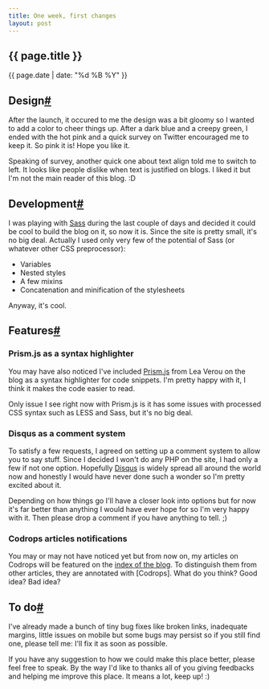 ```yaml
---
title: One week, first changes
layout: post
---
```

<section>
<h1>{{ page.title }}</h1>
<p class="date">{{ page.date | date: "%d %B %Y" }}</p>
</section>    
<section id="design">
<h2>Design<a href="#design" class="section-anchor">#</a></h2>

<p>After the launch, it occured to me the design was a bit gloomy so I wanted to add a color to cheer things up. After a dark blue and a creepy green, I ended with the hot pink and a quick survey on Twitter encouraged me to keep it. So pink it is! Hope you like it.</p>

<p>Speaking of survey, another quick one about text align told me to switch to left. It looks like people dislike when text is justified on blogs. I liked it but I'm not the main reader of this blog. :D</p>
</section>
<section id="development">
<h2>Development<a href="#development" class="section-anchor">#</a></h2>

<p>I was playing with <a href="http://sass-lang.com/" title="Sass">Sass</a> during the last couple of days and decided it could be cool to build the blog on it, so now it is. Since the site is pretty small, it's no big deal. Actually I used only very few of the potential of Sass (or whatever other CSS preprocessor):</p>

<ul>
<li>Variables</li>
<li>Nested styles</li>
<li>A few mixins</li>
<li>Concatenation and minification of the stylesheets</li>
</ul>

<p>Anyway, it's cool.</p>
</section>
<section id="features">
<h2>Features<a href="#features" class="section-anchor">#</a></h2>

<h3>Prism.js as a syntax highlighter</h3>

<p>You may have also noticed I've included <a href="http://prismjs.com/" title="Prism">Prism.js</a> from Lea Verou on the blog as a syntax highlighter for code snippets. I'm pretty happy with it, I think it makes the code easier to read.</p>

<p>Only issue I see right now with Prism.js is it has some issues with processed CSS syntax such as LESS and Sass, but it's no big deal.</p>

<h3>Disqus as a comment system</h3>

<p>To satisfy a few requests, I agreed on setting up a comment system to allow you to say stuff. Since I decided I won't do any PHP on the site, I had only a few if not one option. Hopefully <a href="http://disqus.com/" title="Disqus">Disqus</a> is widely spread all around the world now and honestly I would have never done such a wonder so I'm pretty excited about it.</p>

<p>Depending on how things go I'll have a closer look into options but for now it's far better than anything I would have ever hope for so I'm very happy with it. Then please drop a comment if you have anything to tell. ;)</p>

<h3>Codrops articles notifications</h3>

<p>You may or may not have noticed yet but from now on, my articles on Codrops will be featured on the <a href="index.html" title="Index blog">index of the blog</a>. To distinguish them from other articles, they are annotated with <i class="icon-tint"></i><span class="codrops">[Codrops]</span>. What do you think? Good idea? Bad idea?</p>
</section>
<section id="to-do">
<h2>To do<a href="#to-do" class="section-anchor">#</a></h2>

<p>I've already made a bunch of tiny bug fixes like broken links, inadequate margins, little issues on mobile but some bugs may persist so if you still find one, please tell me: I'll fix it as soon as possible.</p>

<p>If you have any suggestion to how we could make this place better, please feel free to speak. By the way I'd like to thanks all of you giving feedbacks and helping me improve this place. It means a lot, keep up! :)</p>
</section>
<script>var disqus_url = "http://hugogiraudel.com/blog/one-week-first-changes";</script>
<div id="disqus_thread"></div>